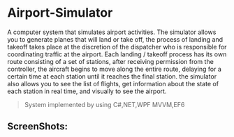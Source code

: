 # Airport-Simulator

A computer system that simulates airport activities. The simulator allows you to generate planes that will land or take off, the process of landing and takeoff takes place at the discretion of the dispatcher who is responsible for coordinating traffic at the airport. Each landing / takeoff process has its own route consisting of a set of stations, after receiving permission from the controller, the aircraft begins to move along the entire route, delaying for a certain time at each station until it reaches the final station. the simulator also allows you to see the list of flights, get information about the state of each station in real time, and visually to see the airport.
> System implemented by using C#,NET,WPF MVVM,EF6

## ScreenShots:

